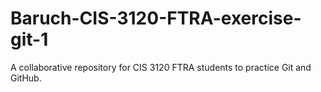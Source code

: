 # Baruch-CIS-3120-FTRA-exercise-git-1
A collaborative repository for CIS 3120 FTRA students to practice Git and GitHub.
